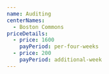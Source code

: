 ```yaml
---
name: Auditing
centerNames:
  - Boston Commons
priceDetails:
  - price: 1600
    payPeriod: per-four-weeks
  - price: 200
    payPeriod: additional-week
---
```


